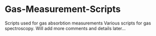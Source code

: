 # Gas-Measurement-Scripts
Scripts used for gas absorbtion measurements
Various scripts for gas spectroscopy. Will add more comments and details later...
